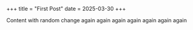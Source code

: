 +++
title = "First Post"
date = 2025-03-30
+++

Content with random change again again again again again again again
